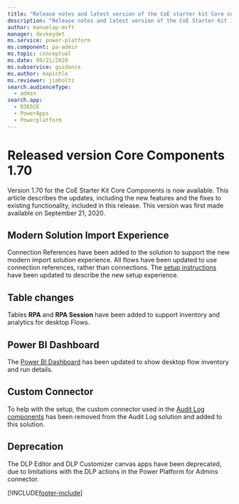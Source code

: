 ```yaml
---
title: "Release notes and latest version of the CoE starter kit Core components 1.70 | MicrosoftDocs"
description: "Release notes and latest version of the CoE Starter Kit 1.70."
author: manuelap-msft
manager: devkeydet
ms.service: power-platform
ms.component: pa-admin
ms.topic: conceptual
ms.date: 09/21/2020
ms.subservice: guidance
ms.author: mapichle
ms.reviewer: jimholtz
search.audienceType: 
  - admin
search.app: 
  - D365CE
  - PowerApps
  - Powerplatform
---
```


# Released version Core Components 1.70

Version 1.70 for the CoE Starter Kit Core Components is now available. This article describes the updates, including the new features and the fixes to existing functionality, included in this release. This version was first made available on September 21, 2020.

## Modern Solution Import Experience

Connection References have been added to the solution to support the new modern import solution experience. All flows have been updated to use connection references, rather than connections. The [setup instructions](../setup-core-components.md) have been updated to describe the new setup experience.

## Table changes

Tables **RPA** and **RPA Session** have been added to support inventory and analytics for desktop Flows.

## Power BI Dashboard

The [Power BI Dashboard](../power-bi-monitor.md#desktop-flows) has been updated to show desktop flow inventory and run details.

## Custom Connector

To help with the setup, the custom connector used in the [Audit Log components](../setup-auditlog.md) has been removed from the Audit Log solution and added to this solution.

## Deprecation

The DLP Editor and DLP Customizer canvas apps have been deprecated, due to limitations with the DLP actions in the Power Platform for Admins connector.


[!INCLUDE[footer-include](../../../includes/footer-banner.md)]